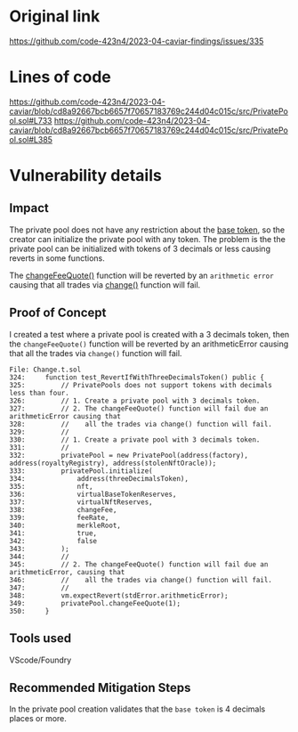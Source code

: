 # Original link
https://github.com/code-423n4/2023-04-caviar-findings/issues/335
# Lines of code

https://github.com/code-423n4/2023-04-caviar/blob/cd8a92667bcb6657f70657183769c244d04c015c/src/PrivatePool.sol#L733
https://github.com/code-423n4/2023-04-caviar/blob/cd8a92667bcb6657f70657183769c244d04c015c/src/PrivatePool.sol#L385


# Vulnerability details

## Impact

The private pool does not have any restriction about the [base token](https://github.com/code-423n4/2023-04-caviar/blob/cd8a92667bcb6657f70657183769c244d04c015c/src/PrivatePool.sol#L175), so the creator can initialize the private pool with any token. The problem is the the private pool can be initialized with tokens of 3 decimals or less causing reverts in some functions.

The [changeFeeQuote()](https://github.com/code-423n4/2023-04-caviar/blob/cd8a92667bcb6657f70657183769c244d04c015c/src/PrivatePool.sol#L731) function will be reverted by an ```arithmetic error``` causing that all trades via [change()](https://github.com/code-423n4/2023-04-caviar/blob/cd8a92667bcb6657f70657183769c244d04c015c/src/PrivatePool.sol#L416) function will fail.

## Proof of Concept

I created a test where a private pool is created with a 3 decimals token, then the ```changeFeeQuote()``` function will be reverted by an arithmeticError causing that all the trades via ```change()``` function will fail.

```solidity
File: Change.t.sol
324:     function test_RevertIfWithThreeDecimalsToken() public {
325:         // PrivatePools does not support tokens with decimals less than four.
326:         // 1. Create a private pool with 3 decimals token.
327:         // 2. The changeFeeQuote() function will fail due an arithmeticError causing that
328:         //    all the trades via change() function will fail.
329:         //
330:         // 1. Create a private pool with 3 decimals token.
331:         //
332:         privatePool = new PrivatePool(address(factory), address(royaltyRegistry), address(stolenNftOracle));
333:         privatePool.initialize(
334:             address(threeDecimalsToken),
335:             nft,
336:             virtualBaseTokenReserves,
337:             virtualNftReserves,
338:             changeFee,
339:             feeRate,
340:             merkleRoot,
341:             true,
342:             false
343:         );
344:         //
345:         // 2. The changeFeeQuote() function will fail due an arithmeticError, causing that
346:         //    all the trades via change() function will fail.
347:         //
348:         vm.expectRevert(stdError.arithmeticError);
349:         privatePool.changeFeeQuote(1);
350:     }
```

## Tools used

VScode/Foundry

## Recommended Mitigation Steps

In the private pool creation validates that the ```base token``` is 4 decimals places or more.